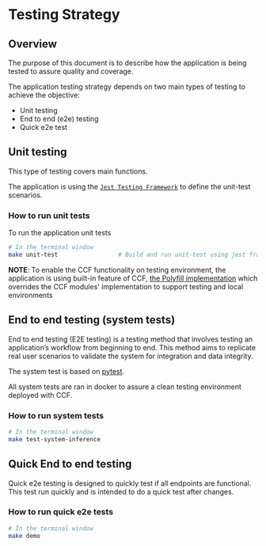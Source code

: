 # Testing Strategy

## Overview

The purpose of this document is to describe how the application is being tested to assure quality and coverage.

The application testing strategy depends on two main types of testing to achieve the objective:

- Unit testing
- End to end (e2e) testing
- Quick e2e test

## Unit testing

This type of testing covers main functions.

The application is using the [`Jest Testing Framework`](https://jestjs.io/docs/getting-started) to define the unit-test scenarios.

### How to run unit tests

To run the application unit tests

```bash
# In the terminal window
make unit-test                 # Build and run unit-test using jest framework
```

**NOTE**: To enable the CCF functionality on testing environment, the application is using built-in feature of CCF, [the Polyfill implementation](https://microsoft.github.io/CCF/main/js/ccf-app/modules/polyfill.html) which overrides the CCF modules' implementation to support testing and local environments

## End to end testing (system tests)

End to end testing (E2E testing) is a testing method that involves testing an application’s workflow from beginning to end. This method aims to replicate real user scenarios to validate the system for integration and data integrity.

The system test is based on [pytest](https://docs.pytest.org/en/stable/).

All system tests are ran in docker to assure a clean testing environment deployed with CCF.

### How to run system tests

```bash
# In the terminal window
make test-system-inference
```

## Quick End to end testing

Quick e2e testing is designed to quickly test if all endpoints are functional. This test run quickly and is intended to do a quick test after changes.

### How to run quick e2e tests

```bash
# In the terminal window
make demo
```
